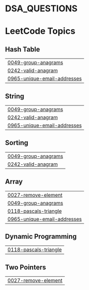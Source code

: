 # DSA_QUESTIONS
<!---LeetCode Topics Start-->
# LeetCode Topics
## Hash Table
|  |
| ------- |
| [0049-group-anagrams](https://github.com/Anuj1143/DSA_QUESTIONS/tree/master/0049-group-anagrams) |
| [0242-valid-anagram](https://github.com/Anuj1143/DSA_QUESTIONS/tree/master/0242-valid-anagram) |
| [0965-unique-email-addresses](https://github.com/Anuj1143/DSA_QUESTIONS/tree/master/0965-unique-email-addresses) |
## String
|  |
| ------- |
| [0049-group-anagrams](https://github.com/Anuj1143/DSA_QUESTIONS/tree/master/0049-group-anagrams) |
| [0242-valid-anagram](https://github.com/Anuj1143/DSA_QUESTIONS/tree/master/0242-valid-anagram) |
| [0965-unique-email-addresses](https://github.com/Anuj1143/DSA_QUESTIONS/tree/master/0965-unique-email-addresses) |
## Sorting
|  |
| ------- |
| [0049-group-anagrams](https://github.com/Anuj1143/DSA_QUESTIONS/tree/master/0049-group-anagrams) |
| [0242-valid-anagram](https://github.com/Anuj1143/DSA_QUESTIONS/tree/master/0242-valid-anagram) |
## Array
|  |
| ------- |
| [0027-remove-element](https://github.com/Anuj1143/DSA_QUESTIONS/tree/master/0027-remove-element) |
| [0049-group-anagrams](https://github.com/Anuj1143/DSA_QUESTIONS/tree/master/0049-group-anagrams) |
| [0118-pascals-triangle](https://github.com/Anuj1143/DSA_QUESTIONS/tree/master/0118-pascals-triangle) |
| [0965-unique-email-addresses](https://github.com/Anuj1143/DSA_QUESTIONS/tree/master/0965-unique-email-addresses) |
## Dynamic Programming
|  |
| ------- |
| [0118-pascals-triangle](https://github.com/Anuj1143/DSA_QUESTIONS/tree/master/0118-pascals-triangle) |
## Two Pointers
|  |
| ------- |
| [0027-remove-element](https://github.com/Anuj1143/DSA_QUESTIONS/tree/master/0027-remove-element) |
<!---LeetCode Topics End-->